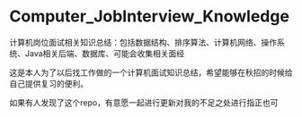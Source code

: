 # Computer_JobInterview_Knowledge
计算机岗位面试相关知识总结：包括数据结构、排序算法、计算机网络、操作系统、Java相关后端、数据库、可能会收集相关面经

这是本人为了以后找工作做的一个计算机面试知识总结，希望能够在秋招的时候给自己提供复习的便利。

如果有人发现了这个repo，有意愿一起进行更新对我的不足之处进行指正也可
